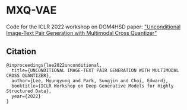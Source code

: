 # MXQ-VAE

Code for the ICLR 2022 workshop on DGM4HSD paper: 
["Unconditional Image-Text Pair Generation with Multimodal Cross Quantizer"](https://arxiv.org/abs/2204.07537v1)

## Citation

~~~
@inproceedings{lee2022unconditional,
  title={UNCONDITIONAL IMAGE-TEXT PAIR GENERATION WITH MULTIMODAL CROSS QUANTIZER},
  author={Lee, Hyungyung and Park, Sungjin and Choi, Edward},
  booktitle={ICLR Workshop on Deep Generative Models for Highly Structured Data},
  year={2022}
}
~~~
